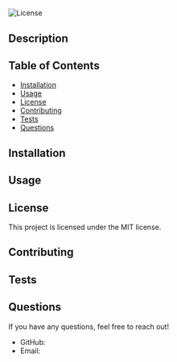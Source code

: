 # 

![License](https://img.shields.io/badge/License-MIT-blue.svg)

## Description


## Table of Contents
- [Installation](#installation)
- [Usage](#usage)
- [License](#license)
- [Contributing](#contributing)
- [Tests](#tests)
- [Questions](#questions)

## Installation


## Usage


## License
This project is licensed under the MIT license.

## Contributing


## Tests


## Questions
If you have any questions, feel free to reach out!
- GitHub: [](https://github.com/)
- Email: [](mailto:)
  